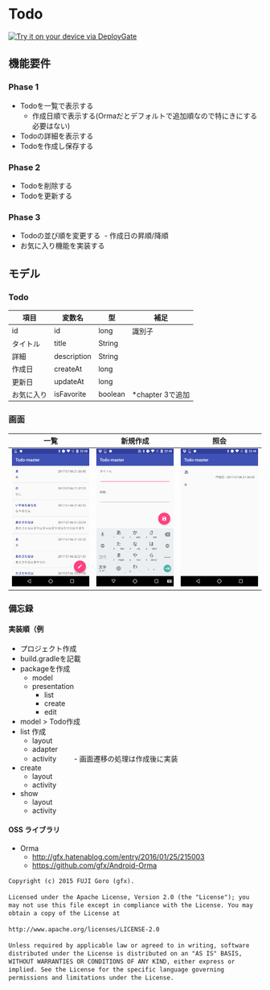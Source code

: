 # Todo

[<img src="https://dply.me/6fwyh1/button/large" alt="Try it on your device via DeployGate">](https://dply.me/6fwyh1#install)


## 機能要件
### Phase 1
- Todoを一覧で表示する
  - 作成日順で表示する(Ormaだとデフォルトで追加順なので特にきにする必要はない)
- Todoの詳細を表示する
- Todoを作成し保存する

### Phase 2
- Todoを削除する
- Todoを更新する

### Phase 3
- Todoの並び順を変更する
  - 作成日の昇順/降順
- お気に入り機能を実装する

## モデル
### Todo
| 項目 | 変数名 | 型 |補足|
|---|---|---|---|
|id|id|long|識別子|
|タイトル|title|String||
|詳細|description|String||
|作成日|createAt|long||
|更新日|updateAt|long||
|お気に入り|isFavorite|boolean|*chapter 3で追加|

### 画面
|一覧|新規作成|照会|
|---|---|---|
|![](Img/list.png)|![](Img/create.png)|![](Img/show.png)|

### 備忘録
#### 実装順（例
- プロジェクト作成
- build.gradleを記載
- packageを作成
    - model
    - presentation
        - list
        - create
        - edit
- model > Todo作成
- list 作成
    - layout
    - adapter
    - activity
          - 画面遷移の処理は作成後に実装
- create
    - layout
    - activity
- show
    - layout
    - activity

#### OSS ライブラリ
- Orma 
    - http://gfx.hatenablog.com/entry/2016/01/25/215003
    - https://github.com/gfx/Android-Orma
```
Copyright (c) 2015 FUJI Goro (gfx).

Licensed under the Apache License, Version 2.0 (the "License"); you may not use this file except in compliance with the License. You may obtain a copy of the License at

http://www.apache.org/licenses/LICENSE-2.0

Unless required by applicable law or agreed to in writing, software distributed under the License is distributed on an "AS IS" BASIS, WITHOUT WARRANTIES OR CONDITIONS OF ANY KIND, either express or implied. See the License for the specific language governing permissions and limitations under the License.
```

